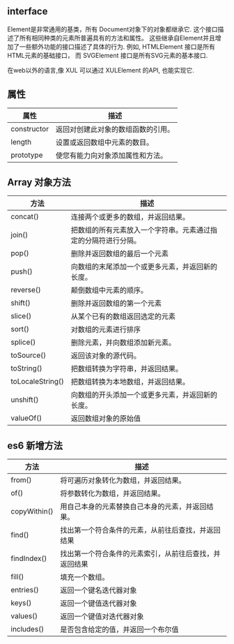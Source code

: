 ## interface

Element是非常通用的基类，所有 Document对象下的对象都继承它. 这个接口描述了所有相同种类的元素所普遍具有的方法和属性。 这些继承自Element并且增加了一些额外功能的接口描述了具体的行为. 例如,  HTMLElement 接口是所有HTML元素的基础接口， 而 SVGElement 接口是所有SVG元素的基本接口.

在web以外的语言,像 XUL 可以通过 XULElement 的API, 也能实现它.

## 属性

属性 | 描述
------------ | -------------
constructor | 返回对创建此对象的数组函数的引用。
length | 设置或返回数组中元素的数目。
prototype | 使您有能力向对象添加属性和方法。

## Array 对象方法

方法 | 描述
------------ | -------------
concat() |	连接两个或更多的数组，并返回结果。
join() |	把数组的所有元素放入一个字符串。元素通过指定的分隔符进行分隔。
pop() |	删除并返回数组的最后一个元素
push() |	向数组的末尾添加一个或更多元素，并返回新的长度。
reverse() |	颠倒数组中元素的顺序。
shift() |	删除并返回数组的第一个元素
slice() |	从某个已有的数组返回选定的元素
sort() |	对数组的元素进行排序
splice() |	删除元素，并向数组添加新元素。
toSource() |	返回该对象的源代码。
toString() |	把数组转换为字符串，并返回结果。
toLocaleString() |	把数组转换为本地数组，并返回结果。
unshift() |	向数组的开头添加一个或更多元素，并返回新的长度。
valueOf() |	返回数组对象的原始值

## es6 新增方法
方法 | 描述
------------ | -------------
from() | 将可遍历对象转化为数组，并返回结果。
of() | 将参数转化为数组，并返回结果。
copyWithin() | 用自己本身的元素替换自己本身的元素，并返回结果。
find() | 找出第一个符合条件的元素，从前往后查找，并返回结果
findIndex() | 找出第一个符合条件的元素索引，从前往后查找，并返回结果
fill() | 填充一个数组。
entries() | 返回一个键名迭代器对象
keys() | 返回一个键值迭代器对象
values() | 返回一个键值对迭代器对象
includes() | 是否包含给定的值，并返回一个布尔值

